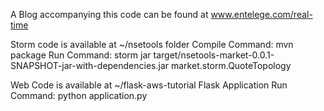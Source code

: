 A Blog accompanying this code can be found at www.entelege.com/real-time

Storm code is available at ~/nsetools folder
Compile Command: mvn package
Run Command: storm jar target/nsetools-market-0.0.1-SNAPSHOT-jar-with-dependencies.jar market.storm.QuoteTopology

Web Code is available at ~/flask-aws-tutorial
Flask Application Run Command: python application.py
